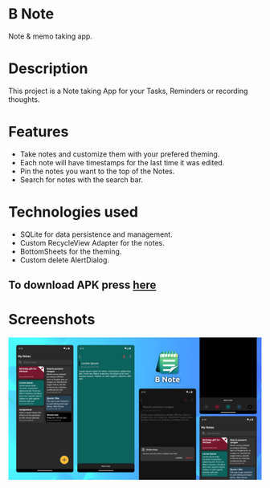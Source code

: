 # B Note
Note & memo taking app.
# Description
This project is a Note taking App for your Tasks, Reminders or recording thoughts.
# Features
- Take notes and customize them with your prefered theming.
- Each note will have timestamps for the last time it was edited.
- Pin the notes you want to the top of the Notes.
- Search for notes with the search bar.

# Technologies used
- SQLite for data persistence and management.
- Custom RecycleView Adapter for the notes.
- BottomSheets for the theming.
- Custom delete AlertDialog.

## To download APK press [here](https://github.com/AndrewSamir96/B-note/tree/master/Screenshot-APK/B-note.apk)
# Screenshots



<img align="center" src="https://raw.githubusercontent.com/AndrewSamir96/B-note/master/Screenshot-APK/screenshot.png"/>
